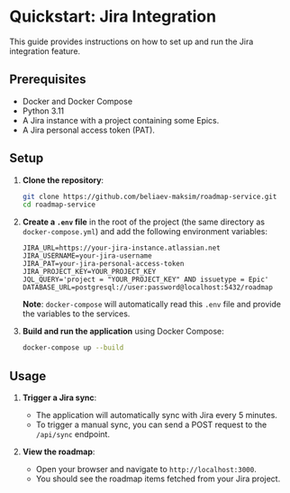# Quickstart: Jira Integration

This guide provides instructions on how to set up and run the Jira integration feature.

## Prerequisites

- Docker and Docker Compose
- Python 3.11
- A Jira instance with a project containing some Epics.
- A Jira personal access token (PAT).

## Setup

1.  **Clone the repository**:
    ```bash
    git clone https://github.com/beliaev-maksim/roadmap-service.git
    cd roadmap-service
    ```

2.  **Create a `.env` file** in the root of the project (the same directory as `docker-compose.yml`) and add the following environment variables:
    ```
    JIRA_URL=https://your-jira-instance.atlassian.net
    JIRA_USERNAME=your-jira-username
    JIRA_PAT=your-jira-personal-access-token
    JIRA_PROJECT_KEY=YOUR_PROJECT_KEY
    JQL_QUERY='project = "YOUR_PROJECT_KEY" AND issuetype = Epic'
    DATABASE_URL=postgresql://user:password@localhost:5432/roadmap
    ```
    **Note**: `docker-compose` will automatically read this `.env` file and provide the variables to the services.

3.  **Build and run the application** using Docker Compose:
    ```bash
    docker-compose up --build
    ```

## Usage

1.  **Trigger a Jira sync**:
    - The application will automatically sync with Jira every 5 minutes.
    - To trigger a manual sync, you can send a POST request to the `/api/sync` endpoint.

2.  **View the roadmap**:
    - Open your browser and navigate to `http://localhost:3000`.
    - You should see the roadmap items fetched from your Jira project.
